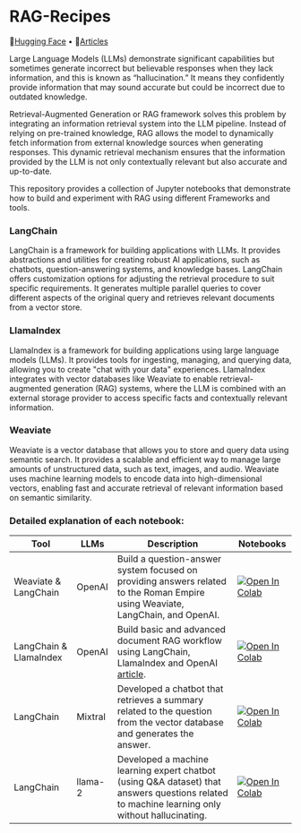 # RAG-Recipes
<p>
  🤗<a href="https://huggingface.co/prsdm">Hugging Face</a> • 📝<a href="https://medium.com/@prasadmahamulkar">Articles</a>
</p>

Large Language Models (LLMs) demonstrate significant capabilities but sometimes generate incorrect but believable responses when they lack information, and this is known as “hallucination.” It means they confidently provide information that may sound accurate but could be incorrect due to outdated knowledge.

Retrieval-Augmented Generation or RAG framework solves this problem by integrating an information retrieval system into the LLM pipeline. Instead of relying on pre-trained knowledge, RAG allows the model to dynamically fetch information from external knowledge sources when generating responses. This dynamic retrieval mechanism ensures that the information provided by the LLM is not only contextually relevant but also accurate and up-to-date.

This repository provides a collection of Jupyter notebooks that demonstrate how to build and experiment with RAG using different Frameworks and tools.

### LangChain

LangChain is a framework for building applications with LLMs. It provides abstractions and utilities for creating robust AI applications, such as chatbots, question-answering systems, and knowledge bases. LangChain offers customization options for adjusting the retrieval procedure to suit specific requirements. It generates multiple parallel queries to cover different aspects of the original query and retrieves relevant documents from a vector store.

### LlamaIndex

LlamaIndex is a framework for building applications using large language models (LLMs). It provides tools for ingesting, managing, and querying data, allowing you to create "chat with your data" experiences. LlamaIndex integrates with vector databases like Weaviate to enable retrieval-augmented generation (RAG) systems, where the LLM is combined with an external storage provider to access specific facts and contextually relevant information.

### Weaviate

Weaviate is a vector database that allows you to store and query data using semantic search. It provides a scalable and efficient way to manage large amounts of unstructured data, such as text, images, and audio. Weaviate uses machine learning models to encode data into high-dimensional vectors, enabling fast and accurate retrieval of relevant information based on semantic similarity.

### Detailed explanation of each notebook:
| Tool                         | LLMs                      | Description                                                        | Notebooks |
|------------------------------|---------------------------|--------------------------------------------------------------------|-----------|
| Weaviate & LangChain       | OpenAI                    | Build a question-answer system focused on providing answers related to the Roman Empire using Weaviate, LangChain, and OpenAI.                | [![Open In Colab](https://colab.research.google.com/assets/colab-badge.svg)](https://colab.research.google.com/github/prsdm/rag-recipes/blob/main/Weaviate-LangChain-openai.ipynb) |
| LangChain & LlamaIndex        | OpenAI                    | Build basic and advanced document RAG workflow using  LangChain, LlamaIndex and OpenAI <a href="https://medium.com/@prasadmahamulkar/introduction-to-retrieval-augmented-generation-rag-using-langchain-and-lamaindex-bd0047628e2a">article</a>.              | [![Open In Colab](https://colab.research.google.com/assets/colab-badge.svg)](https://colab.research.google.com/github/prsdm/Large-Language-Models/blob/main/RAG_using_LangChain_and_LlamaIndex.ipynb) |
| LangChain                   | Mixtral                   | Developed a chatbot that retrieves a summary related to the question from the vector database and generates the answer. | [![Open In Colab](https://colab.research.google.com/assets/colab-badge.svg)](https://colab.research.google.com/github/prasadmahamulkar/Large-Language-Models/blob/main/RAG_Mixtral_Model.ipynb) |
| LangChain                    | llama-2                   | Developed a machine learning expert chatbot (using Q&A dataset) that answers questions related to machine learning only without hallucinating. | [![Open In Colab](https://colab.research.google.com/assets/colab-badge.svg)](https://colab.research.google.com/github/prasadmahamulkar/rag-recipes/blob/main/LangChain-Llama-2.ipynb) |

